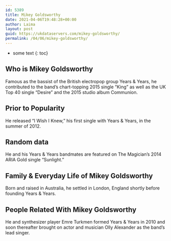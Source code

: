 ```yaml
---
id: 5389
title: Mikey Goldsworthy
date: 2021-04-06T19:48:28+00:00
author: Laima
layout: post
guid: https://ukdataservers.com/mikey-goldsworthy/
permalink: /04/06/mikey-goldsworthy/
---
```


* some text
{: toc}


## Who is Mikey Goldsworthy
                  
                  
                  
Famous as the bassist of the British electropop group Years & Years, he contributed to the band&#8217;s chart-topping 2015 single &#8220;King&#8221; as well as the UK Top 40 single &#8220;Desire&#8221; and the 2015 studio album Communion. 
                  
              
            
              
            
                
                
                
## Prior to Popularity
                  
                  
                  
He released &#8220;I Wish I Knew,&#8221; his first single with Years & Years, in the summer of 2012. 
                  
              
            
              
            
                
                
                
## Random data
                  
                  
                  
He and his Years & Years bandmates are featured on The Magician&#8217;s 2014 ARIA Gold single &#8220;Sunlight.&#8221; 
                  
              
            
              
            
                
                
                
## Family & Everyday Life of Mikey Goldsworthy
                  
                  
                  
Born and raised in Australia, he settled in London, England shortly before founding Years & Years. 
                  
              
            
              
            
                
                
                
## People Related With Mikey Goldsworthy
                  
                  
                  
He and synthesizer player Emre Turkmen formed Years & Years in 2010 and soon thereafter brought on actor and musician Olly Alexander as the band&#8217;s lead singer. 
                  
              
            
              
            
                
              
            
              
              
            
            
              
            
          
          
          